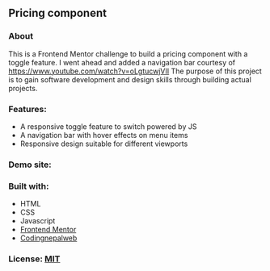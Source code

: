 ## Pricing component

### About
This is a Frontend Mentor challenge to build a pricing component with a toggle feature. I went ahead and added a navigation bar courtesy of https://www.youtube.com/watch?v=oLgtucwjVII
The purpose of this project is to gain software development and design skills through building actual projects. 

###  Features:
- A responsive toggle feature to switch powered by JS
- A navigation bar with hover effects on menu items 
- Responsive design suitable for different viewports

### Demo site: 

### Built with: 
- HTML
- CSS
- Javascript
- [Frontend Mentor](https://www.frontendmentor.io/challenges/pricing-component-with-toggle-8vPwRMIC)
- [Codingnepalweb](https://www.codingnepalweb.com/2020/08/responsive-navbar-design.html)


### License: [MIT](https://github.com/CatherineKiiru/pricing-app/community/license/new?branch=master&template=mit)
